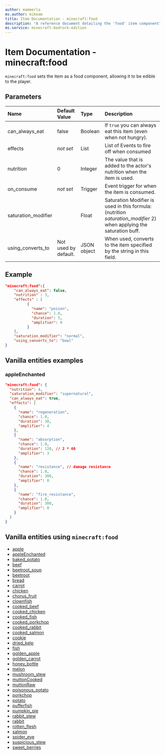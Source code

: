 ```yaml
---
author: mammerla
ms.author: mikeam
title: Item Documentation - minecraft:food
description: "A reference document detailing the 'food' item component"
ms.service: minecraft-bedrock-edition
---
```


# Item Documentation - minecraft:food

`minecraft:food` sets the item as a food component, allowing it to be edible to the player.

## Parameters

|Name |Default Value  |Type  |Description  |
|:----------|:----------|:----------|:----------|
|can_always_eat|false |Boolean | If `true` you can always eat this item (even when not hungry). |
|effects |*not set* | List| List of Events to fire off when consumed|
|nutrition | 0 | Integer| The value that is added to the actor's nutrition when the item is used. |
|on_consume| *not set* | Trigger | Event trigger for when the item is consumed. |
|saturation_modifier| | Float| Saturation Modifier is used in this formula: (nutrition *saturation_modifier* 2) when applying the saturation buff.|
|using_converts_to| Not used by default. | JSON object| When used, converts to the item specified by the string in this field. |

## Example

```json
"minecraft:food":{
    "can_always_eat": false,
    "nutrition" : 3,
    "effects" : [
          {
            "name": "poison",
            "chance": 1.0,
            "duration": 5,
            "amplifier": 0
          }
    ],
    "saturation_modifier": "normal",
    "using_converts_to": "bowl"
}
```

## Vanilla entities examples

### appleEnchanted

```json
"minecraft:food": {
  "nutrition": 4,
  "saturation_modifier": "supernatural",
  "can_always_eat": true,
  "effects": [
    {
      "name": "regeneration",
      "chance": 1.0,
      "duration": 30,
      "amplifier": 4
    },
    {
      "name": "absorption",
      "chance": 1.0,
      "duration": 120, // 2 * 60
      "amplifier": 3
    },
    {
      "name": "resistance", // damage resistance
      "chance": 1.0,
      "duration": 300,
      "amplifier": 0
    },
    {
      "name": "fire_resistance",
      "chance": 1.0,
      "duration": 300,
      "amplifier": 0
    }
  ]
}
```

## Vanilla entities using `minecraft:food`

- [apple](../../../../Source/VanillaBehaviorPack_Snippets/items/apple.md)
- [appleEnchanted](../../../../Source/VanillaBehaviorPack_Snippets/items/appleEnchanted.md)
- [baked_potato](../../../../Source/VanillaBehaviorPack_Snippets/items/baked_potato.md)
- [beef](../../../../Source/VanillaBehaviorPack_Snippets/items/beef.md)
- [beetroot_soup](../../../../Source/VanillaBehaviorPack_Snippets/items/beetroot_soup.md)
- [beetroot](../../../../Source/VanillaBehaviorPack_Snippets/items/beetroot.md)
- [bread](../../../../Source/VanillaBehaviorPack_Snippets/items/bread.md)
- [carrot](../../../../Source/VanillaBehaviorPack_Snippets/items/carrot.md)
- [chicken](../../../../Source/VanillaBehaviorPack_Snippets/items/chicken.md)
- [chorus_fruit](../../../../Source/VanillaBehaviorPack_Snippets/items/chorus_fruit.md)
- [clownfish](../../../../Source/VanillaBehaviorPack_Snippets/items/clownfish.md)
- [cooked_beef](../../../../Source/VanillaBehaviorPack_Snippets/items/cooked_beef.md)
- [cooked_chicken](../../../../Source/VanillaBehaviorPack_Snippets/items/cooked_chicken.md)
- [cooked_fish](../../../../Source/VanillaBehaviorPack_Snippets/items/cooked_fish.md)
- [cooked_porkchop](../../../../Source/VanillaBehaviorPack_Snippets/items/cooked_porkchop.md)
- [cooked_rabbit](../../../../Source/VanillaBehaviorPack_Snippets/items/cooked_rabbit.md)
- [cooked_salmon](../../../../Source/VanillaBehaviorPack_Snippets/items/cooked_salmon.md)
- [cookie](../../../../Source/VanillaBehaviorPack_Snippets/items/cookie.md)
- [dried_kelp](../../../../Source/VanillaBehaviorPack_Snippets/items/dried_kelp.md)
- [fish](../../../../Source/VanillaBehaviorPack_Snippets/items/fish.md)
- [golden_apple](../../../../Source/VanillaBehaviorPack_Snippets/items/golden_apple.md)
- [golden_carrot](../../../../Source/VanillaBehaviorPack_Snippets/items/golden_carrot.md)
- [honey_bottle](../../../../Source/VanillaBehaviorPack_Snippets/items/honey_bottle.md)
- [melon](../../../../Source/VanillaBehaviorPack_Snippets/items/melon.md)
- [mushroom_stew](../../../../Source/VanillaBehaviorPack_Snippets/items/mushroom_stew.md)
- [muttonCooked](../../../../Source/VanillaBehaviorPack_Snippets/items/muttonCooked.md)
- [muttonRaw](../../../../Source/VanillaBehaviorPack_Snippets/items/muttonRaw.md)
- [poisonous_potato](../../../../Source/VanillaBehaviorPack_Snippets/items/poisonous_potato.md)
- [porkchop](../../../../Source/VanillaBehaviorPack_Snippets/items/porkchop.md)
- [potato](../../../../Source/VanillaBehaviorPack_Snippets/items/potato.md)
- [pufferfish](../../../../Source/VanillaBehaviorPack_Snippets/items/pufferfish.md)
- [pumpkin_pie](../../../../Source/VanillaBehaviorPack_Snippets/items/pumpkin_pie.md)
- [rabbit_stew](../../../../Source/VanillaBehaviorPack_Snippets/items/rabbit_stew.md)
- [rabbit](../../../../Source/VanillaBehaviorPack_Snippets/items/rabbit.md)
- [rotten_flesh](../../../../Source/VanillaBehaviorPack_Snippets/items/rotten_flesh.md)
- [salmon](../../../../Source/VanillaBehaviorPack_Snippets/items/salmon.md)
- [spider_eye](../../../../Source/VanillaBehaviorPack_Snippets/items/spider_eye.md)
- [suspicious_stew](../../../../Source/VanillaBehaviorPack_Snippets/items/suspicious_stew.md)
- [sweet_berries](../../../../Source/VanillaBehaviorPack_Snippets/items/sweet_berries.md)
